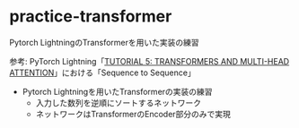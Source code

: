 # practice-transformer
Pytorch LightningのTransformerを用いた実装の練習

参考: PyTorch Lightning「[TUTORIAL 5: TRANSFORMERS AND MULTI-HEAD ATTENTION](https://pytorch-lightning.readthedocs.io/en/latest/notebooks/course_UvA-DL/05-transformers-and-MH-attention.html)」における「Sequence to Sequence」

* Pytorch Lightningを用いたTransformerの実装の練習
  * 入力した数列を逆順にソートするネットワーク
  * ネットワークはTransformerのEncoder部分のみで実現
